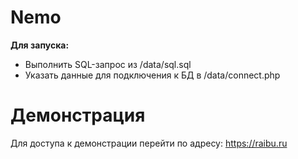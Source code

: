 # Nemo 

**Для запуска:**

* Выполнить SQL-запрос из /data/sql.sql
* Указать данные для подключения к БД в /data/connect.php

# Демонстрация

Для доступа к демонстрации перейти по адресу: https://raibu.ru